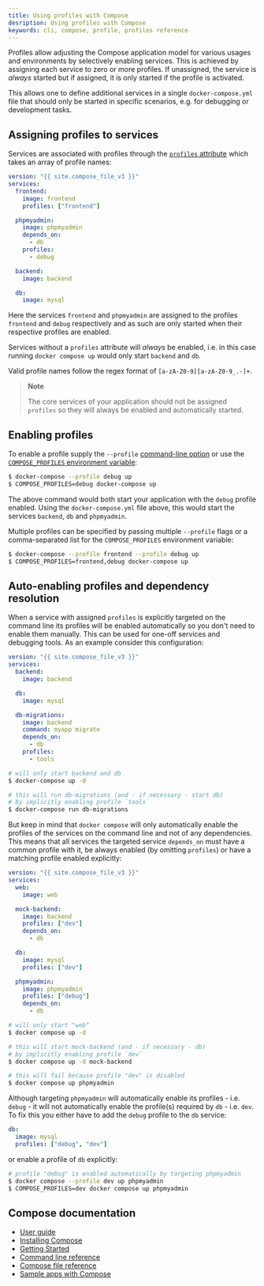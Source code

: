 ```yaml
---
title: Using profiles with Compose
desription: Using profiles with Compose
keywords: cli, compose, profile, profiles reference
---
```


Profiles allow adjusting the Compose application model for various usages and
environments by selectively enabling services.
This is achieved by assigning each service to zero or more profiles. If
unassigned, the service is _always_ started but if assigned, it is only started
if the profile is activated.

This allows one to define additional services in a single `docker-compose.yml` file
that should only be started in specific scenarios, e.g. for debugging or
development tasks.

## Assigning profiles to services

Services are associated with profiles through the
[`profiles` attribute](compose-file/compose-file-v3.md#profiles) which takes an
array of profile names:

```yaml
version: "{{ site.compose_file_v3 }}"
services:
  frontend:
    image: frontend
    profiles: ["frontend"]

  phpmyadmin:
    image: phpmyadmin
    depends_on:
      - db
    profiles:
      - debug

  backend:
    image: backend

  db:
    image: mysql
```

Here the services `frontend` and `phpmyadmin` are assigned to the profiles
`frontend` and `debug` respectively and as such are only started when their
respective profiles are enabled.

Services without a `profiles` attribute will _always_ be enabled, i.e. in this
case running `docker compose up` would only start `backend` and `db`.

Valid profile names follow the regex format of `[a-zA-Z0-9][a-zA-Z0-9_.-]+`.

> **Note**
>
> The core services of your application should not be assigned `profiles` so
> they will always be enabled and automatically started.

## Enabling profiles

To enable a profile supply the `--profile` [command-line option](reference/index.md) or
use the [`COMPOSE_PROFILES` environment variable](reference/envvars.md#compose_profiles):

```sh
$ docker-compose --profile debug up
$ COMPOSE_PROFILES=debug docker-compose up
```

The above command would both start your application with the `debug` profile enabled.
Using the `docker-compose.yml` file above, this would start the services `backend`,
`db` and `phpmyadmin`.

Multiple profiles can be specified by passing multiple `--profile` flags or
a comma-separated list for the `COMPOSE_PROFILES` environment variable:

```sh
$ docker-compose --profile frontend --profile debug up
$ COMPOSE_PROFILES=frontend,debug docker-compose up
```

## Auto-enabling profiles and dependency resolution

When a service with assigned `profiles` is explicitly targeted on the command
line its profiles will be enabled automatically so you don't need to enable them
manually. This can be used for one-off services and debugging tools.
As an example consider this configuration:

```yaml
version: "{{ site.compose_file_v3 }}"
services:
  backend:
    image: backend

  db:
    image: mysql

  db-migrations:
    image: backend
    command: myapp migrate
    depends_on:
      - db
    profiles:
      - tools
```

```sh
# will only start backend and db
$ docker-compose up -d

# this will run db-migrations (and - if necessary - start db)
# by implicitly enabling profile `tools`
$ docker-compose run db-migrations
```

But keep in mind that `docker compose` will only automatically enable the
profiles of the services on the command line and not of any dependencies. This
means that all services the targeted service `depends_on` must have a common
profile with it, be always enabled (by omitting `profiles`) or have a matching
profile enabled explicitly:

```yaml
version: "{{ site.compose_file_v3 }}"
services:
  web:
    image: web

  mock-backend:
    image: backend
    profiles: ["dev"]
    depends_on:
      - db

  db:
    image: mysql
    profiles: ["dev"]

  phpmyadmin:
    image: phpmyadmin
    profiles: ["debug"]
    depends_on:
      - db
```

```sh
# will only start "web"
$ docker compose up -d

# this will start mock-backend (and - if necessary - db)
# by implicitly enabling profile `dev`
$ docker compose up -d mock-backend

# this will fail because profile "dev" is disabled
$ docker compose up phpmyadmin
```

Although targeting `phpmyadmin` will automatically enable its profiles - i.e.
`debug` - it will not automatically enable the profile(s) required by `db` -
i.e. `dev`. To fix this you either have to add the `debug` profile to the `db` service:

```yaml
db:
  image: mysql
  profiles: ["debug", "dev"]
```

or enable a profile of `db` explicitly:

```sh
# profile "debug" is enabled automatically by targeting phpmyadmin
$ docker compose --profile dev up phpmyadmin
$ COMPOSE_PROFILES=dev docker compose up phpmyadmin
```


## Compose documentation

- [User guide](index.md)
- [Installing Compose](install/index.md)
- [Getting Started](gettingstarted.md)
- [Command line reference](reference/index.md)
- [Compose file reference](compose-file/index.md)
- [Sample apps with Compose](samples-for-compose.md)
